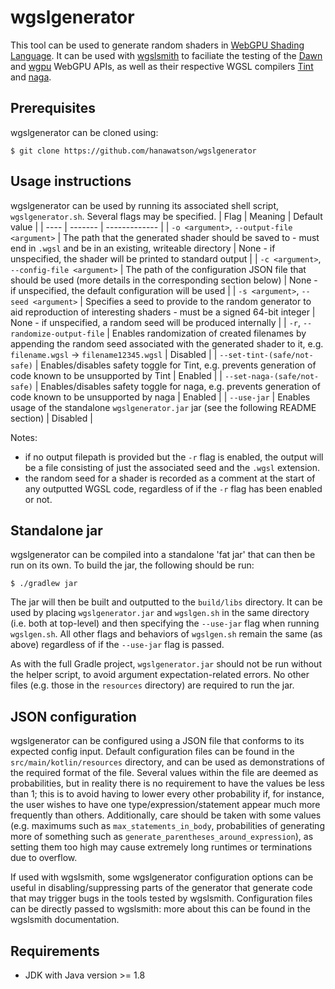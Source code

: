 # wgslgenerator

This tool can be used to generate random shaders in [WebGPU Shading Language](https://gpuweb.github.io/gpuweb/wgsl/). It
can be used with [wgslsmith](https://github.com/hanawatson/wgslsmith) to faciliate the testing of
the [Dawn](https://dawn.googlesource.com/dawn/) and [wgpu](https://github.com/gfx-rs/wgpu) WebGPU APIs, as well as their
respective WGSL compilers [Tint](https://dawn.googlesource.com/tint) and [naga](https://github.com/gfx-rs/naga).

## Prerequisites

wgslgenerator can be cloned using:

```
$ git clone https://github.com/hanawatson/wgslgenerator
```

## Usage instructions

wgslgenerator can be used by running its associated shell script, `wgslgenerator.sh`. Several flags may be specified.
| Flag | Meaning | Default value |
| ---- | ------- | ------------- |
| `-o <argument>`, `--output-file <argument>` | The path that the generated shader should be saved to - must end in `.wgsl` and be in an existing, writeable directory | None - if unspecified, the shader will be printed to standard output |
| `-c <argument>`, `--config-file <argument>` | The path of the configuration JSON file that should be used (more details in the corresponding section below) | None - if unspecified, the default configuration will be used |
| `-s <argument>`, `--seed <argument>` | Specifies a seed to provide to the random generator to aid reproduction of interesting shaders - must be a signed 64-bit integer | None - if unspecified, a random seed will be produced internally |
| `-r`, `--randomize-output-file` | Enables randomization of created filenames by appending the random seed associated with the generated shader to it, e.g. `filename.wgsl` -> `filename12345.wgsl` | Disabled |
| `--set-tint-(safe/not-safe)` | Enables/disables safety toggle for Tint, e.g. prevents generation of code known to be unsupported by Tint | Enabled |
| `--set-naga-(safe/not-safe)` | Enables/disables safety toggle for naga, e.g. prevents generation of code known to be unsupported by naga | Enabled |
| `--use-jar` | Enables usage of the standalone `wgslgenerator.jar` jar (see the following README section) | Disabled |

Notes:

- if no output filepath is provided but the `-r` flag is enabled, the output will be a file consisting of just the
  associated seed and the `.wgsl` extension.
- the random seed for a shader is recorded as a comment at the start of any outputted WGSL code, regardless of if
  the `-r` flag has been enabled or not.
  
## Standalone jar

wgslgenerator can be compiled into a standalone 'fat jar' that can then be run on its own. To build the jar, the following should be run:

```
$ ./gradlew jar
```

The jar will then be built and outputted to the `build/libs` directory. It can be used by placing `wgslgenerator.jar` and `wgslgen.sh` in the same directory (i.e. both at top-level) and then specifying the `--use-jar` flag when running `wgslgen.sh`. All other flags and behaviors of `wgslgen.sh` remain the same (as above) regardless of if the `--use-jar` flag is passed.

As with the full Gradle project, `wgslgenerator.jar` should not be run without the helper script, to avoid argument expectation-related errors. No other files (e.g. those in the `resources` directory) are required to run the jar.

## JSON configuration

wgslgenerator can be configured using a JSON file that conforms to its expected config input. Default configuration
files can be found in the `src/main/kotlin/resources` directory, and can be used as demonstrations of the required
format of the file.
Several values within the file are deemed as probabilities, but in reality there is no requirement to have the values be
less than 1; this is to avoid having to lower every other probability if, for instance, the user wishes to have one
type/expression/statement appear much more frequently than others.
Additionally, care should be taken with some values (e.g. maximums such as `max_statements_in_body`, probabilities of
generating more of something such as `generate_parentheses_around_expression`), as setting them too high may cause
extremely long runtimes or terminations due to overflow.

If used with wgslsmith, some wgslgenerator configuration options can be useful in disabling/suppressing parts of the
generator that generate code that may trigger bugs in the tools tested by wgslsmith. Configuration files can be directly
passed to wgslsmith: more about this can be found in the wgslsmith documentation.

## Requirements

- JDK with Java version >= 1.8
